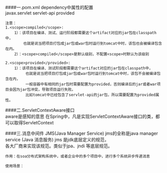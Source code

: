 ####一.pom.xml dependency中<scope>属性的配置   
        <dependency>
            <groupId>javax.servlet</groupId>
            <artifactId>servlet-api</artifactId>
            <scope>provided</scope>
        </dependency>
	
	注意：
	1.<scope>compiled</scope>:
		1）：该项目在编译、测试、运行阶段都需要这个artifact对应的jar包在classpath中，	
			也就是说当把项目打包成jar包或war包时运行到tomcat中时，该包也会被编译包含在内。  
		2）：<scope>compiled</scope>是默认级别，不配置<scope>时默认为该级别   

	2.<scope>provided</provided>:    
		1）：该项目在编译、测试阶段都需要这个artifact对应的jar包在classpath中，   
			 也就是说当把项目打包成jar包或war包时运行到tomcat中时，该包不会被编译包含在内，  
			 一般容器中有相同的jar包时需要配置为provided，否则编译后的jar或者war项目会因为jar包冲突，导致项目运行失败。   
			 比如tomcat中已经包含了servlet-api的jar包，所以需要配置为provided属性。

	 
####二.ServletContextAware接口  
	   aware是感知的意思
	   在Spring中，凡是实现ServletContextAware接口的类，都可以取得ServletContext    

####三.消息中间件  JMS(Java Manager Service)
  	jms的全称是java manager service (Java 消息服务) jms 是jdk底层定义的规范，   
	各大厂商来实现该规范。类似于jpa、jndi 等底层规范。    
	
	作用：在soa分布式架构系统中，或者企业中的多个项目中，进行多个系统异步传递消息   

	使用场景：
	


